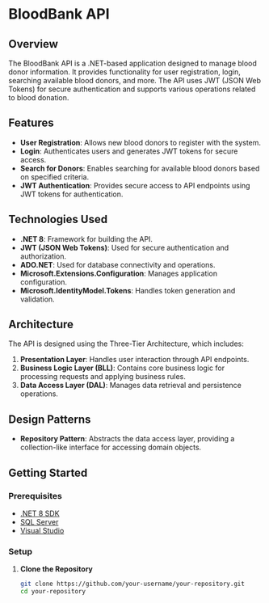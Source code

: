 # BloodBank API

## Overview

The BloodBank API is a .NET-based application designed to manage blood donor information. It provides functionality for user registration, login, searching available blood donors, and more. The API uses JWT (JSON Web Tokens) for secure authentication and supports various operations related to blood donation.

## Features

- **User Registration**: Allows new blood donors to register with the system.
- **Login**: Authenticates users and generates JWT tokens for secure access.
- **Search for Donors**: Enables searching for available blood donors based on specified criteria.
- **JWT Authentication**: Provides secure access to API endpoints using JWT tokens for authentication.

## Technologies Used

- **.NET 8**: Framework for building the API.
- **JWT (JSON Web Tokens)**: Used for secure authentication and authorization.
- **ADO.NET**: Used for database connectivity and operations.
- **Microsoft.Extensions.Configuration**: Manages application configuration.
- **Microsoft.IdentityModel.Tokens**: Handles token generation and validation.

## Architecture

The API is designed using the Three-Tier Architecture, which includes:

1. **Presentation Layer**: Handles user interaction through API endpoints.
2. **Business Logic Layer (BLL)**: Contains core business logic for processing requests and applying business rules.
3. **Data Access Layer (DAL)**: Manages data retrieval and persistence operations.

## Design Patterns

- **Repository Pattern**: Abstracts the data access layer, providing a collection-like interface for accessing domain objects.

## Getting Started

### Prerequisites

- [.NET 8 SDK](https://dotnet.microsoft.com/download/dotnet/8.0)
- [SQL Server](https://www.microsoft.com/en-us/sql-server/sql-server-downloads)
- [Visual Studio](https://visualstudio.microsoft.com/)

### Setup

1. **Clone the Repository**

   ```bash
   git clone https://github.com/your-username/your-repository.git
   cd your-repository
